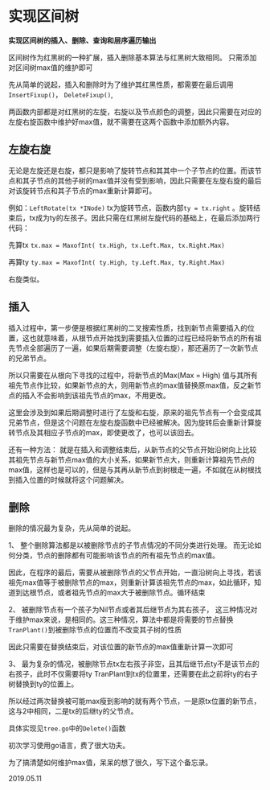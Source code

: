 # 实现区间树

**实现区间树的插入、删除、查询和层序遍历输出**

区间树作为红黑树的一种扩展，插入删除基本算法与红黑树大致相同。
只需添加对区间树max值的维护即可



先从简单的说起，插入和删除时为了维护其红黑性质，都需要在最后调用`InsertFixup()`， `DeleteFixup()`,

两函数内部都是对红黑树的左旋，右旋以及节点颜色的调整，因此只需要在对应的左旋右旋函数中维护好max值，就不需要在这两个函数中添加额外内容。

## 左旋右旋
无论是左旋还是右旋，都只是影响了旋转节点和其其中一个子节点的位置。而该节点和其子节点的其他子树的max值并没有受到影响，因此只需要在左旋右旋的最后对该旋转节点和其子节点的max重新计算即可。

例如：`LeftRotate(tx *INode)` tx为旋转节点，函数内部`ty = tx.right` 。旋转结束后，tx成为ty的左孩子。因此只需在红黑树左旋代码的基础上，在最后添加两行代码：

先算tx
`tx.max = MaxofInt( tx.High, tx.Left.Max, tx.Right.Max) `

再算ty
`ty.max = MaxofInt( ty.High, ty.Left.Max, ty.Right.Max) `

右旋类似。

## 插入

插入过程中，第一步便是根据红黑树的二叉搜索性质，找到新节点需要插入的位置，这也就意味着，从根节点开始找到需要插入位置的过程已经将新节点的所有祖先节点全部遍历了一遍，如果后期需要调整（左旋右旋），那还遍历了一次新节点的兄弟节点。

所以只需要在从根向下寻找的过程中，将新节点的Max(Max = High) 值与其所有祖先节点作比较，如果新节点的大，则用新节点的max值替换原max值，反之新节点的插入不会影响到该祖先节点的max，不用更改。

这里会涉及到如果后期调整时进行了左旋和右旋，原来的祖先节点有一个会变成其兄弟节点，但是这个问题在左旋右旋函数中已经被解决。因为旋转后会重新计算旋转节点及其相应子节点的max，即使更改了，也可以该回去。

还有一种方法： 就是在插入和调整结束后，从新节点的父节点开始沿树向上比较其祖先节点与新节点max值的大小关系，如果新节点大，则重新计算祖先节点的max值，这样也是可以的，但是与其再从新节点到树根走一遍，不如就在从树根找到插入位置的时候就将这个问题解决。


## 删除

删除的情况最为复杂，先从简单的说起。

1、
整个删除算法都是以被删除节点的子节点情况的不同分类进行处理。
而无论如何分类，节点的删除都有可能影响该节点的所有祖先节点的max值。

因此，在程序的最后，需要从被删除节点的父节点开始，一直沿树向上寻找，若该祖先max值等于被删除节点的max，则重新计算该祖先节点的max，如此循环，知道到达根节点，或者祖先节点的max大于被删除节点。循环结束

2、
被删除节点有一个孩子为Nil节点或者其后继节点为其右孩子，
这三种情况对于维护max来说，是相同的。这三种情况，算法中都是将需要的节点替换`TranPlant()`到被删除节点的位置而不改变其子树的性质

因此只需要在替换结束后，对该位置的新节点的max值重新计算一次即可

3、
最为复杂的情况，被删除节点tx左右孩子非空，且其后继节点ty不是该节点的右孩子，此时不仅需要将ty TranPlant到tx的位置里，还需要在此之前将ty的右子树替换到ty的位置上。

所以经过两次替换被可能max瘦到影响的就有两个节点，一是原tx位置的新节点，这与2中相同，二是tx的后继ty的父节点。

具体实现见`tree.go`中的`Delete()`函数

初次学习使用go语言，费了很大功夫。

为了搞清楚如何维护max值，呆呆的想了很久，写下这个备忘录。



2019.05.11